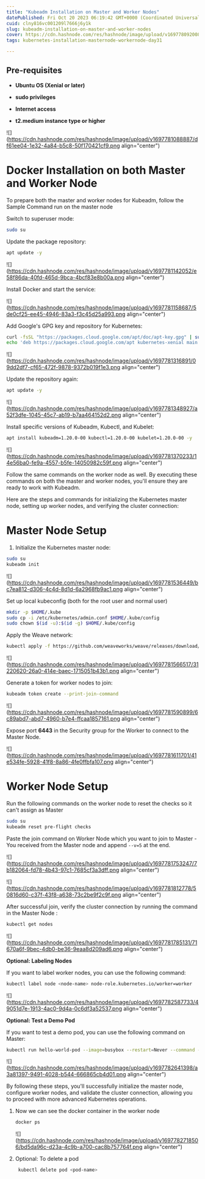 ```yaml
---
title: "Kubeadm Installation on Master and Worker Nodes"
datePublished: Fri Oct 20 2023 06:19:42 GMT+0000 (Coordinated Universal Time)
cuid: clny816vc001209l7666j6y1k
slug: kubeadm-installation-on-master-and-worker-nodes
cover: https://cdn.hashnode.com/res/hashnode/image/upload/v1697780920082/41faa6c1-7793-4d6b-8d00-db45189c3a7d.png
tags: kubernetes-installation-masternode-workernode-day31

---
```


## **Pre-requisites**

* **Ubuntu OS (Xenial or later)**
    
* **sudo privileges**
    
* **Internet access**
    
* **t2.medium instance type or higher**
    

![](https://cdn.hashnode.com/res/hashnode/image/upload/v1697781088887/df61ee04-1e32-4a84-b5c8-50f170421cf9.png align="center")

# **Docker Installation on both Master and Worker Node**

To prepare both the master and worker nodes for Kubeadm, follow the Sample Command run on the master node

Switch to superuser mode:

```bash
sudo su
```

Update the package repository:

```bash
apt update -y
```

![](https://cdn.hashnode.com/res/hashnode/image/upload/v1697781142052/e58f86da-40fd-465d-9bca-4bcf83e8b00a.png align="center")

Install Docker and start the service:

![](https://cdn.hashnode.com/res/hashnode/image/upload/v1697781158687/5de0cf25-ee45-4946-83a3-f3c45d25a993.png align="center")

Add Google's GPG key and repository for Kubernetes:

```bash
curl -fsSL "https://packages.cloud.google.com/apt/doc/apt-key.gpg" | sudo gpg --dearmor -o /etc/apt/trusted.gpg.d/kubernetes-archive-keyring.gpg 
echo 'deb https://packages.cloud.google.com/apt kubernetes-xenial main' > /etc/apt/sources.list.d/kubernetes.list
```

![](https://cdn.hashnode.com/res/hashnode/image/upload/v1697781316891/09dd2df7-cf65-472f-9878-9372b019f1e3.png align="center")

Update the repository again:

```bash
apt update -y
```

![](https://cdn.hashnode.com/res/hashnode/image/upload/v1697781348927/a52f3dfe-1045-45c7-ab19-b7aa464152d2.png align="center")

Install specific versions of Kubeadm, Kubectl, and Kubelet:

```bash
apt install kubeadm=1.20.0-00 kubectl=1.20.0-00 kubelet=1.20.0-00 -y
```

![](https://cdn.hashnode.com/res/hashnode/image/upload/v1697781370233/14e56ba0-fe9a-4557-b5fe-14050982c59f.png align="center")

Follow the same commands on the worker node as well. By executing these commands on both the master and worker nodes, you'll ensure they are ready to work with Kubeadm.

Here are the steps and commands for initializing the Kubernetes master node, setting up worker nodes, and verifying the cluster connection:

# **Master Node Setup**

1. Initialize the Kubernetes master node:
    

```bash
sudo su
kubeadm init
```

![](https://cdn.hashnode.com/res/hashnode/image/upload/v1697781536449/bc7ea812-d306-4c4d-8d1d-6a2968fb9ac1.png align="center")

Set up local kubeconfig (both for the root user and normal user)

```bash
mkdir -p $HOME/.kube 
sudo cp -i /etc/kubernetes/admin.conf $HOME/.kube/config
sudo chown $(id -u):$(id -g) $HOME/.kube/config
```

Apply the Weave network:

```bash
kubectl apply -f https://github.com/weaveworks/weave/releases/download/v2.8.1/weave-daemonset-k8s.yaml
```

![](https://cdn.hashnode.com/res/hashnode/image/upload/v1697781566517/31220620-26a0-414e-baec-1715051b43b1.png align="center")

Generate a token for worker nodes to join:

```bash
kubeadm token create --print-join-command
```

![](https://cdn.hashnode.com/res/hashnode/image/upload/v1697781590899/6c89abd7-abd7-4960-b7e4-ffcaa1857161.png align="center")

Expose port **6443** in the Security group for the Worker to connect to the Master Node.

![](https://cdn.hashnode.com/res/hashnode/image/upload/v1697781611701/41e534fe-5928-41f8-8a86-4fe0ffbfa107.png align="center")

# **Worker Node Setup**

Run the following commands on the worker node to reset the checks so it can't assign as Master

```bash
sudo su
kubeadm reset pre-flight checks
```

Paste the join command on Worker Node which you want to join to Master - You received from the Master node and append `--v=5` at the end.

![](https://cdn.hashnode.com/res/hashnode/image/upload/v1697781753247/7b182064-fd78-4b43-97c1-7685cf3a3dff.png align="center")

![](https://cdn.hashnode.com/res/hashnode/image/upload/v1697781812778/50816d60-c37f-43f8-a638-73c2be9f2c9f.png align="center")

After successful join, verify the cluster connection by running the command in the Master Node :

```bash
kubectl get nodes
```

![](https://cdn.hashnode.com/res/hashnode/image/upload/v1697781785131/71670a6f-9bec-4db0-be36-9eaa8d209ad6.png align="center")

**Optional: Labeling Nodes**

If you want to label worker nodes, you can use the following command:

```bash
kubectl label node <node-name> node-role.kubernetes.io/worker=worker
```

![](https://cdn.hashnode.com/res/hashnode/image/upload/v1697782587733/49051d7e-1913-4ac0-9d4a-0c6df3a52537.png align="center")

**Optional: Test a Demo Pod**

If you want to test a demo pod, you can use the following command on Master:

```bash
kubectl run hello-world-pod --image=busybox --restart=Never --command -- sh -c "echo 'Hello, World' && sleep 3600"
```

![](https://cdn.hashnode.com/res/hashnode/image/upload/v1697782641398/a3a81397-9491-4028-b544-666865cb4d01.png align="center")

By following these steps, you'll successfully initialize the master node, configure worker nodes, and validate the cluster connection, allowing you to proceed with more advanced Kubernetes operations.

1. Now we can see the docker container in the worker node
    
    ```bash
    docker ps
    ```
    
    ![](https://cdn.hashnode.com/res/hashnode/image/upload/v1697782718506/bd5da96c-d23a-4c9b-a700-cac8b757764f.png align="center")
    
2. Optional: To delete a pod
    
    ```bash
     kubectl delete pod <pod-name>
    ```